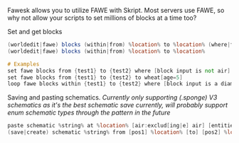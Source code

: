 Fawesk allows you to utilize FAWE with Skript.
Most servers use FAWE, so why not allow your scripts to set millions of blocks at a time too?

Set and get blocks
```vs
(worldedit|fawe) blocks (within|from) %location% to %location% (where|that match) \\[<.+>\\]
(worldedit|fawe) blocks (within|from) %location% to %location%

# Examples
set fawe blocks from {test1} to {test2} where [block input is not air] to air
set fawe blocks from {test1} to {test2} to wheat[age=5]
loop fawe blocks within {test1} to {test2} where [block input is a diamond block or a grass block] to air
```

Saving and pasting schematics.
_Currently only supporting (.sponge) V3 schematics as it's the best schematic save currently, will probably support enum schematic types through the pattern in the future_
```vs
paste schematic %string% at %location% [air:exclud[ing|e] air] [entities:exclud[ing|e] entities]
(save|create) schematic %string% from [pos1] %location% [to] [pos2] %location% [with origin %-location%]
```
